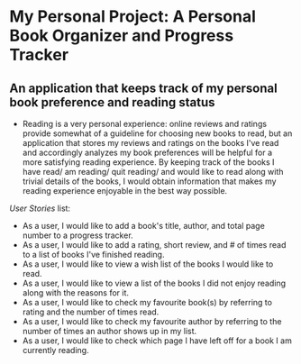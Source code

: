 # My Personal Project: A Personal Book Organizer and Progress Tracker

## An application that keeps track of my personal book preference and reading status
- Reading is a very personal experience: online reviews and ratings provide somewhat of a guideline for choosing new books to read, but an application that stores my reviews and ratings on the books I've read and accordingly analyzes my book preferences will be helpful for a more satisfying reading experience. By keeping track of the books I have read/ am reading/ quit reading/ and would like to read along with trivial details of the books, I would obtain information that makes my reading experience enjoyable in the best way possible.

*User Stories* list:
- As a user, I would like to add a book's title, author, and total page number to a progress tracker.
- As a user, I would like to add a rating, short review, and # of times read to a list of books I've finished reading.
- As a user, I would like to view a wish list of the books I would like to read.
- As a user, I would like to view a list of the books I did not enjoy reading along with the reasons for it.
- As a user, I would like to check my favourite book(s) by referring to rating and the number of times read.
- As a user, I would like to check my favourite author by referring to the number of times an author shows up in my list.
- As a user, I would like to check which page I have left off for a book I am currently reading.